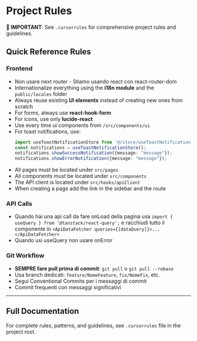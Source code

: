 # Project Rules

**📌 IMPORTANT**: See `.cursorrules` for comprehensive project rules and guidelines.

## Quick Reference Rules

### Frontend
- Non usare next router - Stiamo usando react con react-router-dom
- Internationalize everything using the **i18n module** and the `public/locales` folder
- Always reuse existing **UI elements** instead of creating new ones from scratch
- For forms, always use **react-hook-form**
- For icons, use only **lucide-react**
- Use every time ui components from `/src/components/ui`
- For toast notifications, use:
  ```ts
  import useToastNotificationStore from '@/store/useToastNotificationStore';
  const notifications = useToastNotificationStore();
  notifications.showSuccessNotification({message: "message"});
  notifications.showErrorNotification({message: "message"});
  ```
- All pages must be located under `src/pages`
- All components must be located under `src/components`
- The API client is located under `src/hooks/apiClient`
- When creating a page add the link in the sidebar and the route

### API Calls
- Quando hai una api call da fare onLoad della pagina usa `import { useQuery } from '@tanstack/react-query';` e racchiudi tutto il componente in `<ApiDataFetcher queries={[dataQuery]}>...</ApiDataFetcher>`
- Quando usi useQuery non usare onError

### Git Workflow
- **SEMPRE fare pull prima di commit**: `git pull` o `git pull --rebase`
- Usa branch dedicati: `feature/NomeFeature`, `fix/NomeFix`, etc.
- Segui Conventional Commits per i messaggi di commit
- Commit frequenti con messaggi significativi

---

## Full Documentation
For complete rules, patterns, and guidelines, see `.cursorrules` file in the project root.